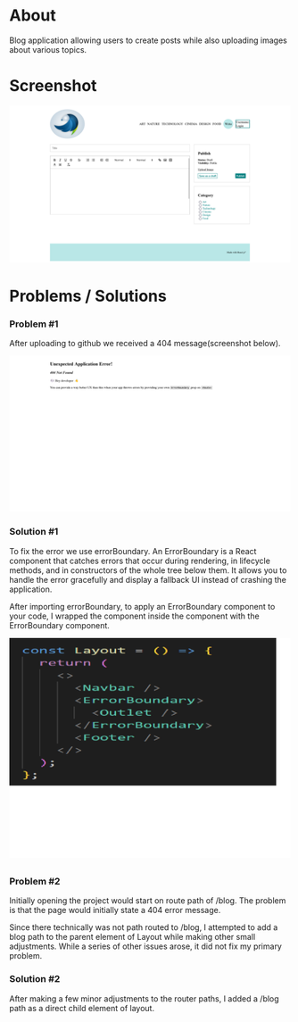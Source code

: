# About
Blog application allowing users to create posts while also uploading images about various topics. 

# Screenshot
<img src="screenshot1.png" />

# Problems / Solutions
<h3>Problem #1</h3>
<p>After uploading to github we received a 404 message(screenshot below).</p>
<img src="screenshot-error.png" />
<h3>Solution #1</h3>
<p>To fix the error we use errorBoundary. An ErrorBoundary is a React component that catches errors that occur during rendering, in lifecycle methods, and in constructors of the whole tree below them. It allows you to handle the error gracefully and display a fallback UI instead of crashing the application. </p>
<p>After importing errorBoundary, to apply an ErrorBoundary component to your code, I wrapped the <Outlet /> component inside the <Layout /> component with the ErrorBoundary component.</p>
<img src="screenshot-route.png" />
<h2></h2>
<h3>Problem #2</h3>
<p>Initially opening the project would start on route path of /blog. The problem is that the page would initially state a 404 error message.</p>
<p>Since there technically was not path routed to /blog, I attempted to add a blog path to the parent element of Layout while making other small adjustments. While a series of other issues arose, it did not fix my primary problem.</p>
<h3>Solution #2</h3>
<p>After making a few minor adjustments to the router paths, I added a /blog path as a direct child element of layout.</p>
 
